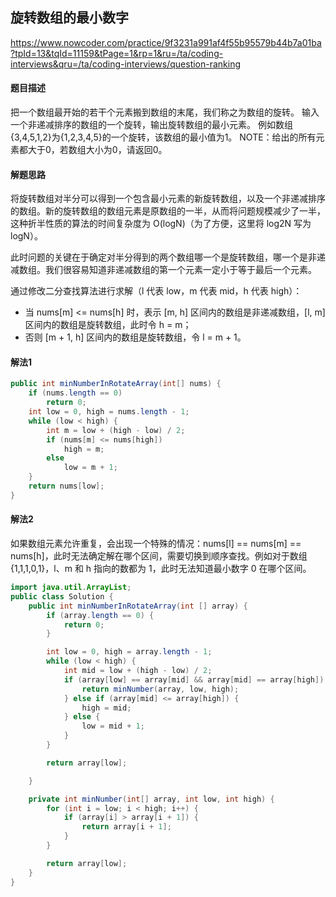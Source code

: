 
## 旋转数组的最小数字
https://www.nowcoder.com/practice/9f3231a991af4f55b95579b44b7a01ba?tpId=13&tqId=11159&tPage=1&rp=1&ru=/ta/coding-interviews&qru=/ta/coding-interviews/question-ranking

#### 题目描述
把一个数组最开始的若干个元素搬到数组的末尾，我们称之为数组的旋转。
输入一个非递减排序的数组的一个旋转，输出旋转数组的最小元素。
例如数组{3,4,5,1,2}为{1,2,3,4,5}的一个旋转，该数组的最小值为1。
NOTE：给出的所有元素都大于0，若数组大小为0，请返回0。

#### 解题思路

将旋转数组对半分可以得到一个包含最小元素的新旋转数组，以及一个非递减排序的数组。新的旋转数组的数组元素是原数组的一半，从而将问题规模减少了一半，这种折半性质的算法的时间复杂度为 O(logN)（为了方便，这里将 log2N 写为 logN）。


此时问题的关键在于确定对半分得到的两个数组哪一个是旋转数组，哪一个是非递减数组。我们很容易知道非递减数组的第一个元素一定小于等于最后一个元素。

通过修改二分查找算法进行求解（l 代表 low，m 代表 mid，h 代表 high）：

- 当 nums[m] <= nums[h] 时，表示 [m, h] 区间内的数组是非递减数组，[l, m] 区间内的数组是旋转数组，此时令 h = m；
- 否则 [m + 1, h] 区间内的数组是旋转数组，令 l = m + 1。

#### 解法1

```java
public int minNumberInRotateArray(int[] nums) {
    if (nums.length == 0)
        return 0;
    int low = 0, high = nums.length - 1;
    while (low < high) {
        int m = low + (high - low) / 2;
        if (nums[m] <= nums[high])
            high = m;
        else
            low = m + 1;
    }
    return nums[low];
}
```

#### 解法2
如果数组元素允许重复，会出现一个特殊的情况：nums[l] == nums[m] == nums[h]，此时无法确定解在哪个区间，需要切换到顺序查找。例如对于数组 {1,1,1,0,1}，l、m 和 h 指向的数都为 1，此时无法知道最小数字 0 在哪个区间。


```java
import java.util.ArrayList;
public class Solution {
    public int minNumberInRotateArray(int [] array) {
        if (array.length == 0) {
            return 0;
        }

        int low = 0, high = array.length - 1;
        while (low < high) {
            int mid = low + (high - low) / 2;
            if (array[low] == array[mid] && array[mid] == array[high]) {
                return minNumber(array, low, high);
            } else if (array[mid] <= array[high]) {
                high = mid;
            } else {
                low = mid + 1;
            }
        }

        return array[low];

    }

    private int minNumber(int[] array, int low, int high) {
        for (int i = low; i < high; i++) {
            if (array[i] > array[i + 1]) {
                return array[i + 1];
            }
        }

        return array[low];
    }
}
```
